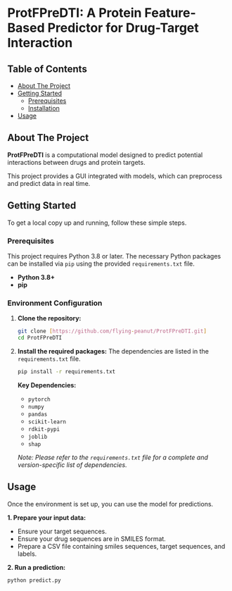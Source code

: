 # ProtFPreDTI: A Protein Feature-Based Predictor for Drug-Target Interaction

## Table of Contents

- [About The Project](#about-the-project)
- [Getting Started](#getting-started)
  - [Prerequisites](#prerequisites)
  - [Installation](#installation)
- [Usage](#usage)

## About The Project

**ProtFPreDTI** is a computational model designed to predict potential interactions between drugs and protein targets. 

This project provides a GUI integrated with models, which can preprocess and predict data in real time.

## Getting Started

To get a local copy up and running, follow these simple steps.

### Prerequisites

This project requires Python 3.8 or later. The necessary Python packages can be installed via `pip` using the provided `requirements.txt` file.

* **Python 3.8+**
* **pip**

### Environment Configuration

1. **Clone the repository:**

   ```sh
   git clone [https://github.com/flying-peanut/ProtFPreDTI.git]
   cd ProtFPreDTI
   ```

2. **Install the required packages:**
   The dependencies are listed in the `requirements.txt` file.

   ```sh
   pip install -r requirements.txt
   ```

   **Key Dependencies:**

   * `pytorch`
   * `numpy`
   * `pandas`
   * `scikit-learn`
   * `rdkit-pypi` 
   * `joblib` 
   * `shap`

   *Note: Please refer to the `requirements.txt` file for a complete and version-specific list of dependencies.*

## Usage

Once the environment is set up, you can use the model for predictions.

**1. Prepare your input data:**

   -   Ensure your target sequences.
   -   Ensure your drug sequences are in SMILES format.
   -   Prepare a CSV file containing smiles sequences, target sequences, and labels.

**2. Run a prediction:**

   ```sh
python predict.py
   ```
